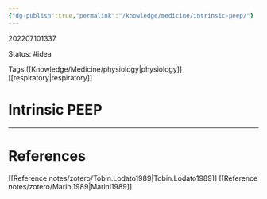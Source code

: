 ```yaml
---
{"dg-publish":true,"permalink":"/knowledge/medicine/intrinsic-peep/"}
---
```



202207101337

Status: #idea

Tags:[[Knowledge/Medicine/physiology\|physiology]][[respiratory\|respiratory]]

# Intrinsic PEEP








___
# References
[[Reference notes/zotero/Tobin.Lodato1989\|Tobin.Lodato1989]]
[[Reference notes/zotero/Marini1989\|Marini1989]]